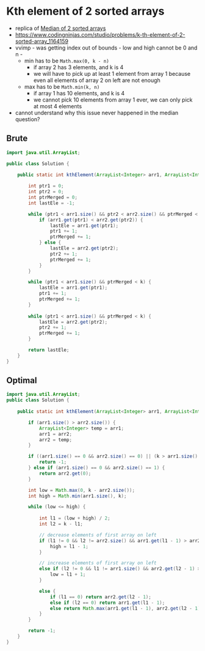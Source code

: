 # Kth element of 2 sorted arrays

- replica of [Median of 2 sorted arrays](./Median%20of%202%20sorted%20arrays.md)
- https://www.codingninjas.com/studio/problems/k-th-element-of-2-sorted-array_1164159
- vvimp - was getting index out of bounds - low and high cannot be 0 and n - 
  - min has to be `Math.max(0, k - n)`
    - if array 2 has 3 elements, and k is 4
    - we will have to pick up at least 1 element from array 1 because even all elements of array 2 on left are not enough
  - max has to be `Math.min(k, n)`
    - if array 1 has 10 elements, and k is 4
    - we cannot pick 10 elements from array 1 ever, we can only pick at most 4 elements
- cannot understand why this issue never happened in the median question?

## Brute

```java
import java.util.ArrayList;

public class Solution {
    
    public static int kthElement(ArrayList<Integer> arr1, ArrayList<Integer> arr2, int n, int m, int k) {

        int ptr1 = 0;
        int ptr2 = 0;
        int ptrMerged = 0;
        int lastEle = -1;

        while (ptr1 < arr1.size() && ptr2 < arr2.size() && ptrMerged < k) {
            if (arr1.get(ptr1) < arr2.get(ptr2)) {
                lastEle = arr1.get(ptr1);
                ptr1 += 1;
                ptrMerged += 1;
            } else {
                lastEle = arr2.get(ptr2);
                ptr2 += 1;
                ptrMerged += 1;
            }
        }

        while (ptr1 < arr1.size() && ptrMerged < k) {
            lastEle = arr1.get(ptr1);
            ptr1 += 1;
            ptrMerged += 1;
        }
        
        while (ptr1 < arr1.size() && ptrMerged < k) {
            lastEle = arr2.get(ptr2);
            ptr2 += 1;
            ptrMerged += 1;
        }

        return lastEle;
    }
}
```

## Optimal

```java
import java.util.ArrayList;
public class Solution {
    
    public static int kthElement(ArrayList<Integer> arr1, ArrayList<Integer> arr2, int n, int m, int k) {

        if (arr1.size() > arr2.size()) {
            ArrayList<Integer> temp = arr1;
            arr1 = arr2;
            arr2 = temp;
        }

        if ((arr1.size() == 0 && arr2.size() == 0) || (k > arr1.size() + arr2.size())) {
            return -1;
        } else if (arr1.size() == 0 && arr2.size() == 1) {
            return arr2.get(0);
        }

        int low = Math.max(0, k - arr2.size());
        int high = Math.min(arr1.size(), k);

        while (low <= high) {
            
            int l1 = (low + high) / 2;
            int l2 = k - l1;

            // decrease elements of first array on left
            if (l1 != 0 && l2 != arr2.size() && arr1.get(l1 - 1) > arr2.get(l2)) {
                high = l1 - 1;
            }

            // increase elements of first array on left
            else if (l2 != 0 && l1 != arr1.size() && arr2.get(l2 - 1) > arr1.get(l1)) {
                low = l1 + 1;
            }

            else {
                if (l1 == 0) return arr2.get(l2 - 1);
                else if (l2 == 0) return arr1.get(l1 - 1);
                else return Math.max(arr1.get(l1 - 1), arr2.get(l2 - 1));
            }
        }

        return -1;
    }
}
```
